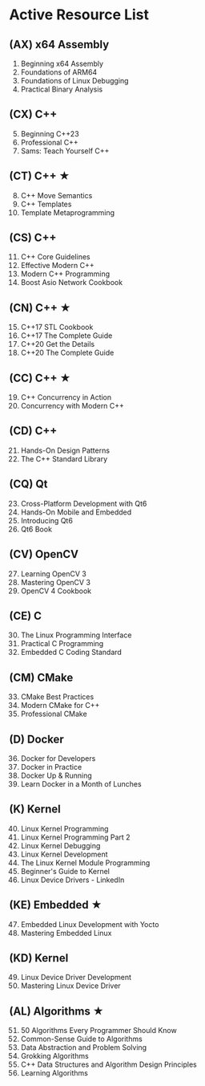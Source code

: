 # Active Resource List

## (AX) x64 Assembly

1. Beginning x64 Assembly
2. Foundations of ARM64
3. Foundations of Linux Debugging
4. Practical Binary Analysis

## (CX) C++

5. Beginning C++23
6. Professional C++
7. Sams: Teach Yourself C++

## (CT) C++ ★

8. C++ Move Semantics
9. C++ Templates
10. Template Metaprogramming

## (CS) C++

11. C++ Core Guidelines
12. Effective Modern C++
13. Modern C++ Programming
14. Boost Asio Network Cookbook

## (CN) C++ ★

15. C++17 STL Cookbook
16. C++17 The Complete Guide
17. C++20 Get the Details
18. C++20 The Complete Guide

## (CC) C++ ★

19. C++ Concurrency in Action
20. Concurrency with Modern C++

## (CD) C++

21. Hands-On Design Patterns
22. The C++ Standard Library

## (CQ) Qt

23. Cross-Platform Development with Qt6
24. Hands-On Mobile and Embedded
25. Introducing Qt6
26. Qt6 Book

## (CV) OpenCV

27. Learning OpenCV 3
28. Mastering OpenCV 3
29. OpenCV 4 Cookbook

## (CE) C

30. The Linux Programming Interface
31. Practical C Programming
32. Embedded C Coding Standard

## (CM) CMake

33. CMake Best Practices
34. Modern CMake for C++
35. Professional CMake

## (D) Docker

36. Docker for Developers
37. Docker in Practice
38. Docker Up & Running
39. Learn Docker in a Month of Lunches

## (K) Kernel

40. Linux Kernel Programming
41. Linux Kernel Programming Part 2
42. Linux Kernel Debugging
43. Linux Kernel Development
44. The Linux Kernel Module Programming
45. Beginner's Guide to Kernel
46. Linux Device Drivers - LinkedIn

## (KE) Embedded ★

47. Embedded Linux Development with Yocto
48. Mastering Embedded Linux

## (KD) Kernel

49. Linux Device Driver Development
50. Mastering Linux Device Driver

## (AL) Algorithms ★

51. 50 Algorithms Every Programmer Should Know
52. Common-Sense Guide to Algorithms
53. Data Abstraction and Problem Solving
54. Grokking Algorithms
55. C++ Data Structures and Algorithm Design Principles
56. Learning Algorithms

